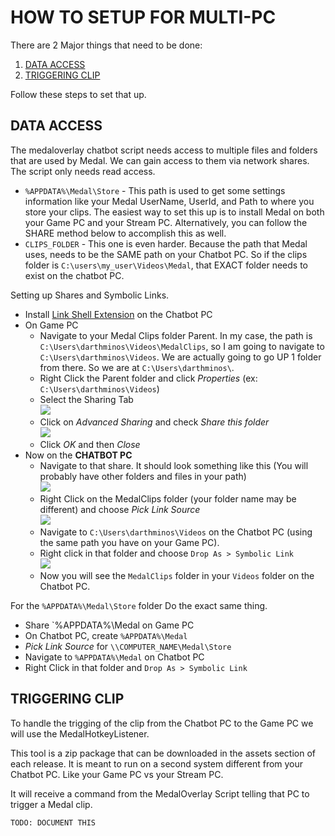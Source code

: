 # HOW TO SETUP FOR MULTI-PC

There are 2 Major things that need to be done:

1. [DATA ACCESS](#data-access)
2. [TRIGGERING CLIP](#triggering-clip)

Follow these steps to set that up.

## DATA ACCESS

The medaloverlay chatbot script needs access to multiple files and folders that are used by Medal. We can gain access to them via network shares. The script only needs read access.

- `%APPDATA%\Medal\Store` - This path is used to get some settings information like your Medal UserName, UserId, and Path to where you store your clips.
  The easiest way to set this up is to install Medal on both your Game PC and your Stream PC. Alternatively, you can follow the SHARE method below to accomplish this as well.
- `CLIPS_FOLDER` - This one is even harder. Because the path that Medal uses, needs to be the SAME path on your Chatbot PC. So if the clips folder is `C:\users\my_user\Videos\Medal`, that EXACT folder needs to exist on the chatbot PC. 

Setting up Shares and Symbolic Links.

- Install [Link Shell Extension](https://schinagl.priv.at/nt/hardlinkshellext/linkshellextension.html) on the Chatbot PC
- On Game PC
  - Navigate to your Medal Clips folder Parent. In my case, the path is `C:\Users\darthminos\Videos\MedalClips`, so I am going to navigate to `C:\Users\darthminos\Videos`. We are actually going to go UP 1 folder from there. So we are at `C:\Users\darthminos\`.
  - Right Click the Parent folder and click *Properties* (ex: `C:\Users\darthminos\Videos`)  
  - Select the Sharing Tab  
  ![](https://i.imgur.com/Ob1v960.png)
  - Click on *Advanced Sharing* and check *Share this folder*  
  ![](https://i.imgur.com/3tTraBS.png)
  - Click *OK* and then *Close*
- Now on the **CHATBOT PC** 
  - Navigate to that share. It should look something like this (You will probably have other folders and files in your path)  
  ![](https://i.imgur.com/sjXecqG.png)
  - Right Click on the MedalClips folder (your folder name may be different) and choose *Pick Link Source*  
 ![](https://i.imgur.com/321Bbs7.png)
  - Navigate to `C:\Users\darthminos\Videos` on the Chatbot PC (using the same path you have on your Game PC).
  - Right click in that folder and choose `Drop As > Symbolic Link`  
  ![](https://i.imgur.com/Dwx0dZu.png)
  - Now you will see the `MedalClips` folder in your `Videos` folder on the Chatbot PC.


For the `%APPDATA%\Medal\Store` folder Do the exact same thing.

- Share `%APPDATA%\Medal on Game PC
- On Chatbot PC, create `%APPDATA%\Medal`
- *Pick Link Source* for `\\COMPUTER_NAME\Medal\Store`
- Navigate to `%APPDATA%\Medal` on Chatbot PC
- Right Click in that folder and `Drop As > Symbolic Link`

## TRIGGERING CLIP

To handle the trigging of the clip from the Chatbot PC to the Game PC we will use the MedalHotkeyListener.

This tool is a zip package that can be downloaded in the assets section of each release. It is meant to run on a second system different from your Chatbot PC. Like your Game PC vs your Stream PC.

It will receive a command from the MedalOverlay Script telling that PC to trigger a Medal clip.

```
TODO: DOCUMENT THIS
```
